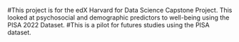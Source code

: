 #This project is for the edX Harvard for Data Science Capstone Project. This looked at psychosocial and demographic predictors to well-being using the PISA 2022 Dataset. 
#This is a pilot for futures studies using the PISA dataset. 
